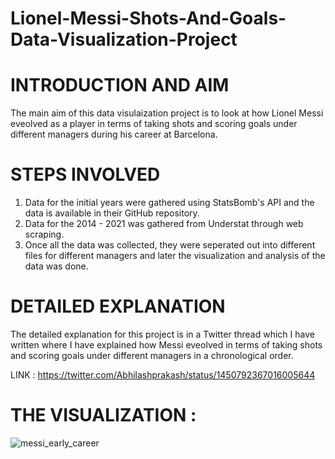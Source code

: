 # Lionel-Messi-Shots-And-Goals-Data-Visualization-Project

# INTRODUCTION AND AIM
The main aim of this data visulaization project is to look at how Lionel Messi eveolved as a player in terms of taking shots and scoring goals under different managers during his
career at Barcelona.

# STEPS INVOLVED
1. Data for the initial years were gathered using StatsBomb's API and the data is available in their GitHub repository.
2. Data for the 2014 - 2021 was gathered from Understat through web scraping.
3. Once all the data was collected, they were seperated out into different files for different managers and later the visualization and analysis of the data
was done.

# DETAILED EXPLANATION
The detailed explanation for this project is in a Twitter thread which I have written where I have explained how Messi eveolved in terms of taking shots and scoring goals under
different managers in a chronological order.

LINK : 
https://twitter.com/Abhilashprakash/status/1450792367016005644

# THE VISUALIZATION :

![messi_early_career](https://user-images.githubusercontent.com/66258607/141074960-e1e107d2-bab4-444d-8911-76b78f108e16.png)



